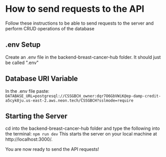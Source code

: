 # How to send requests to the API
Follow these instructions to be able to send requests to the server and perform CRUD operations of the database

## .env Setup
Create an .env file in the backend-breast-cancer-hub folder. It should just be called ".env"

## Database URI Variable
In the .env file paste:
`DATABASE_URL=postgresql://CSSGBCH_owner:dqr7O6GbVWiK@ep-damp-credit-a5cyk8ju.us-east-2.aws.neon.tech/CSSGBCH?sslmode=require`

## Starting the Server

cd into the backend-breast-cancer-hub folder and type the following into the terminal:
`npm run dev`
This starts the server on your local machine at http://localhost:3000/.

You are now ready to send the API requests!